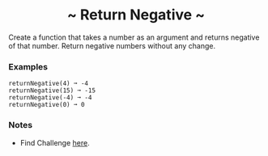 <h1 align='center'>~ Return Negative ~</h1>

<p>Create a function that takes a number as an argument and returns negative of that number. Return negative numbers without any change.</p>

<h3>Examples</h3>

```
returnNegative(4) ➞ -4
returnNegative(15) ➞ -15
returnNegative(-4) ➞ -4
returnNegative(0) ➞ 0
```

<h3>Notes</h3>
<ul>
  <li>Find Challenge <a href="https://edabit.com/challenge/iDxwkarcJcmkDA8tq">here</a>.</li>
</ul>